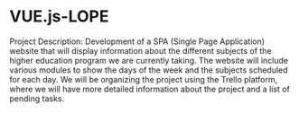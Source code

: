 # VUE.js-LOPE
Project Description: Development of a SPA (Single Page Application) website that will display information about the different subjects of the higher education program we are currently taking. The website will include various modules to show the days of the week and the subjects scheduled for each day.
We will be organizing the project using the Trello platform, where we will have more detailed information about the project and a list of pending tasks.
